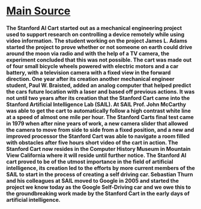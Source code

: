 # [Main Source](http://web.stanford.edu/~learnest/cart.htm)

#### The Stanford AI Cart started out as a mechanical engineering project used to support research on controlling a device remotely while using video information. The student working on the project James L. Adams started the project to prove whether or not someone on earth could drive around the moon via radio and with the help of a TV camera, the experiment concluded that this was not possible. The cart was made out of four small bicycle wheels powered with electric motors and a car battery, with a television camera with a fixed view in the forward direction. One year after its creation another mechanical engineer student, Paul W. Braisted, added an analog computer that helped predict the cars future location with a laser and based off previous actions. It was not until two years after its creation that the Stanford Cart came into the Stanford Artificial Intelligence Lab (SAIL). At SAIL Prof. John McCarthy was able to get the cart to automatically follow a high contrast white line at a speed of almost one mile per hour. The Stanford Carts final test came in 1979 when after nine years of work, a new camera slider that allowed the camera to move from side to side from a fixed position, and a new and improved processor the Stanford Cart was able to navigate a room filled with obstacles after five hours short video of the cart in action. The Stanford Cart now resides in the Computer History Museum in Mountain View California where it will reside until further notice. The Stanford AI cart proved to be of the utmost importance in the field of artificial intelligence, its creation led to the efforts by more current members of the SAIL to start in the process of creating a self driving car. Sebastian Thurn and his colleagues at SAIL moved to Google in 2005 and started the project we know today as the Google Self-Driving car and we owe this to the groundbreaking work made by the Stanford Cart in the early days of artificial intelligence.

